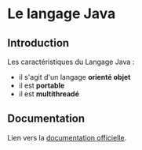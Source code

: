 # Le langage Java

## Introduction

Les caractéristiques du Langage Java :
- il s'agit d'un langage **orienté objet**
- il est **portable**
- il est **multithreadé**

## Documentation

Lien vers la [documentation officielle](https://www.oracle.com/java/technologies/javase-documentation.html).